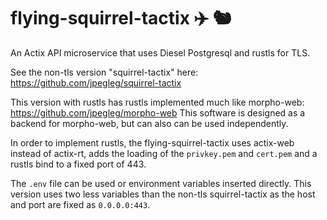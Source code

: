 # flying-squirrel-tactix ✈️ 🐿️ 

An Actix API microservice that uses Diesel Postgresql and rustls for TLS.

See the non-tls version "squirrel-tactix" here: https://github.com/jpegleg/squirrel-tactix

This version with rustls has rustls implemented much like morpho-web: https://github.com/jpegleg/morpho-web
This software is designed as a backend for morpho-web, but can also can be used independently. 

In order to implement rustls, the flying-squirrel-tactix uses actix-web instead of actix-rt, adds the loading
of the `privkey.pem` and `cert.pem` and a rustls bind to a fixed port of 443.

The `.env` file can be used or environment variables inserted directly. This version uses two less variables
than the non-tls squirrel-tactix as the host and port are fixed as `0.0.0.0:443`.


